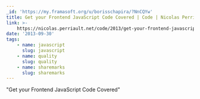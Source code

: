 ```yaml
---
_id: 'https://my.framasoft.org/u/borisschapira/?NnCQYw'
title: Get your Frontend JavaScript Code Covered | Code | Nicolas Perriault
link: >-
    https://nicolas.perriault.net/code/2013/get-your-frontend-javascript-code-covered/
date: '2013-09-30'
tags:
    - name: javascript
      slug: javascript
    - name: quality
      slug: quality
    - name: sharemarks
      slug: sharemarks
---
```


<div class="markdown"><p>&quot;Get your Frontend JavaScript Code Covered&quot;
</p></div>
